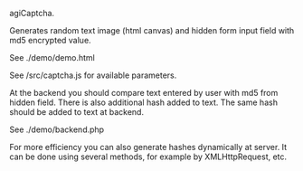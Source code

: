 agiCaptcha.

Generates random text image (html canvas) and hidden form input field with md5 encrypted value. 

See ./demo/demo.html

See /src/captcha.js for available parameters.

At the backend you should compare text entered by user with md5 from hidden field.
There is also additional hash added to text. The same hash should be added to text at backend.

See ./demo/backend.php

For more efficiency you can also generate hashes dynamically at server. 
It can be done using several methods, for example by XMLHttpRequest, etc.
